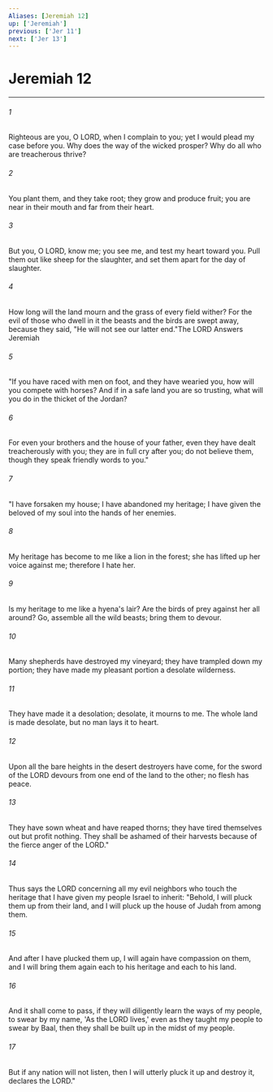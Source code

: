 ```yaml
---
Aliases: [Jeremiah 12]
up: ['Jeremiah']
previous: ['Jer 11']
next: ['Jer 13']
---
```

# Jeremiah 12
***



###### 1 
Righteous are you, O LORD, when I complain to you; yet I would plead my case before you. Why does the way of the wicked prosper? Why do all who are treacherous thrive? 

###### 2 
You plant them, and they take root; they grow and produce fruit; you are near in their mouth and far from their heart. 

###### 3 
But you, O LORD, know me; you see me, and test my heart toward you. Pull them out like sheep for the slaughter, and set them apart for the day of slaughter. 

###### 4 
How long will the land mourn and the grass of every field wither? For the evil of those who dwell in it the beasts and the birds are swept away, because they said, "He will not see our latter end."The LORD Answers Jeremiah 

###### 5 
"If you have raced with men on foot, and they have wearied you, how will you compete with horses? And if in a safe land you are so trusting, what will you do in the thicket of the Jordan? 

###### 6 
For even your brothers and the house of your father, even they have dealt treacherously with you; they are in full cry after you; do not believe them, though they speak friendly words to you." 

###### 7 
"I have forsaken my house; I have abandoned my heritage; I have given the beloved of my soul into the hands of her enemies. 

###### 8 
My heritage has become to me like a lion in the forest; she has lifted up her voice against me; therefore I hate her. 

###### 9 
Is my heritage to me like a hyena's lair? Are the birds of prey against her all around? Go, assemble all the wild beasts; bring them to devour. 

###### 10 
Many shepherds have destroyed my vineyard; they have trampled down my portion; they have made my pleasant portion a desolate wilderness. 

###### 11 
They have made it a desolation; desolate, it mourns to me. The whole land is made desolate, but no man lays it to heart. 

###### 12 
Upon all the bare heights in the desert destroyers have come, for the sword of the LORD devours from one end of the land to the other; no flesh has peace. 

###### 13 
They have sown wheat and have reaped thorns; they have tired themselves out but profit nothing. They shall be ashamed of their harvests because of the fierce anger of the LORD." 

###### 14 
Thus says the LORD concerning all my evil neighbors who touch the heritage that I have given my people Israel to inherit: "Behold, I will pluck them up from their land, and I will pluck up the house of Judah from among them. 

###### 15 
And after I have plucked them up, I will again have compassion on them, and I will bring them again each to his heritage and each to his land. 

###### 16 
And it shall come to pass, if they will diligently learn the ways of my people, to swear by my name, 'As the LORD lives,' even as they taught my people to swear by Baal, then they shall be built up in the midst of my people. 

###### 17 
But if any nation will not listen, then I will utterly pluck it up and destroy it, declares the LORD."
